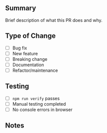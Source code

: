 ## Summary

Brief description of what this PR does and why.

## Type of Change

- [ ] Bug fix
- [ ] New feature
- [ ] Breaking change
- [ ] Documentation
- [ ] Refactor/maintenance

## Testing

- [ ] `npm run verify` passes
- [ ] Manual testing completed
- [ ] No console errors in browser

## Notes

<!-- Additional context or considerations -->
